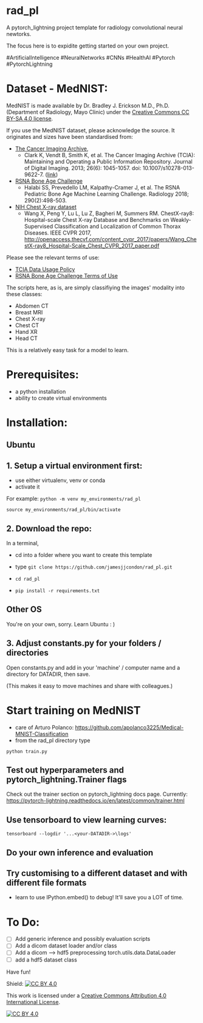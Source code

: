 # rad_pl

A pytorch_lightning project template for radiology convolutional neural newtorks.

The focus here is to expidite getting started on your own project. 

#ArtificialIntelligence
#NeuralNetworks
#CNNs
#HealthAI
#Pytorch
#PytorchLightning

# Dataset - MedNIST:

MedNIST is made available by Dr. Bradley J. Erickson M.D., Ph.D. (Department of Radiology, Mayo Clinic) under the [Creative Commons CC BY-SA 4.0 license](https://creativecommons.org/licenses/by/4.0/).

If you use the MedNIST dataset, please acknowledge the source.
It originates and sizes have been standardised from:
 - [The Cancer Imaging Archive](https://www.cancerimagingarchive.net/), 
   - Clark K, Vendt B, Smith K, et al. The Cancer Imaging Archive (TCIA): Maintaining and Operating a Public Information Repository. Journal of Digital Imaging. 2013; 26(6): 1045-1057. doi: 10.1007/s10278-013-9622-7. ([link](https://pubmed.ncbi.nlm.nih.gov/23884657/))
 - [RSNA Bone Age Challenge](https://www.rsna.org/education/ai-resources-and-training/ai-image-challenge/rsna-pediatric-bone-age-challenge-2017) 
   - Halabi SS, Prevedello LM, Kalpathy-Cramer J, et al. The RSNA Pediatric Bone Age Machine Learning Challenge. Radiology 2018; 290(2):498-503.
 - [NIH Chest X-ray dataset]('https://www.nih.gov/news-events/news-releases/nih-clinical-center-provides-one-largest-publicly-available-chest-x-ray-datasets-scientific-community')
   - Wang X, Peng Y, Lu L, Lu Z, Bagheri M, Summers RM. ChestX-ray8: Hospital-scale Chest X-ray Database and Benchmarks on Weakly-Supervised Classification and Localization of Common Thorax Diseases. IEEE CVPR 2017, http://openaccess.thecvf.com/content_cvpr_2017/papers/Wang_ChestX-ray8_Hospital-Scale_Chest_CVPR_2017_paper.pdf
   
Please see the relevant terms of use:
 - [TCIA Data Usage Policy](https://www.cancerimagingarchive.net/access-data/)
 - [RSNA Bone Age Challenge Terms of Use](https://www.rsna.org/-/media/Files/RSNA/Education/AI-resources-and-training/AI-image-challenge/RSNA-2017-AI-Challenge-Terms-of-Use-and-Attribution_Final.ashx?la=en&hash=F28B401E267D05658C85F5D207EC4F9AE9AE6FA9)

The scripts here, as is, are simply classifiying the images' modality into these classes:
- Abdomen CT
- Breast MRI
- Chest X-ray
- Chest CT
- Hand XR
- Head CT

This is a relatively easy task for a model to learn.

# Prerequisites:

- a python installation
- ability to create virtual environments

# Installation:

## Ubuntu

## 1. Setup a virtual environment first:
- use either virtualenv, venv or conda
- activate it

For example:
`python -m venv my_environments/rad_pl`

`source my_environments/rad_pl/bin/activate` 

## 2. Download the repo:

In a terminal, 

 - cd into a folder where you want to create this template

 - type 
   `git clone https://github.com/jamesjjcondon/rad_pl.git`

 - `cd rad_pl`

 - `pip install -r requirements.txt`

## Other OS
You're on your own, sorry.
Learn Ubuntu : )

## 3. Adjust constants.py for your folders / directories
Open constants.py and add in your 'machine' / computer name and a directory for DATADIR, then save.

(This makes it easy to move machines and share with colleagues.) 

# Start training on MedNIST
- care of Arturo Polanco: https://github.com/apolanco3225/Medical-MNIST-Classification
- from the rad_pl directory type 

`python train.py`

## Test out hyperparameters and pytorch_lightning.Trainer flags
Check out the trainer section on pytorch_lightning docs page. 
Currently: https://pytorch-lightning.readthedocs.io/en/latest/common/trainer.html 

## Use tensorboard to view learning curves:
`tensorboard --logdir '...<your-DATADIR->\logs'`

## Do your own inference and evaluation

## Try customising to a different dataset and with different file formats
- learn to use IPython.embed() to debug! It'll save you a LOT of time.

# To Do:
 - [ ] Add generic inference and possibly evaluation scripts
 - [ ] Add a dicom dataset loader and/or class
 - [ ] Add a dicom --> hdf5 preprocessing torch.utils.data.DataLoader
 - [ ] add a hdf5 dataset class
 
Have fun!

Shield: [![CC BY 4.0][cc-by-shield]][cc-by]

This work is licensed under a
[Creative Commons Attribution 4.0 International License][cc-by].

[![CC BY 4.0][cc-by-image]][cc-by]

[cc-by]: http://creativecommons.org/licenses/by/4.0/
[cc-by-image]: https://i.creativecommons.org/l/by/4.0/88x31.png
[cc-by-shield]: https://img.shields.io/badge/License-CC%20BY%204.0-lightgrey.svg
